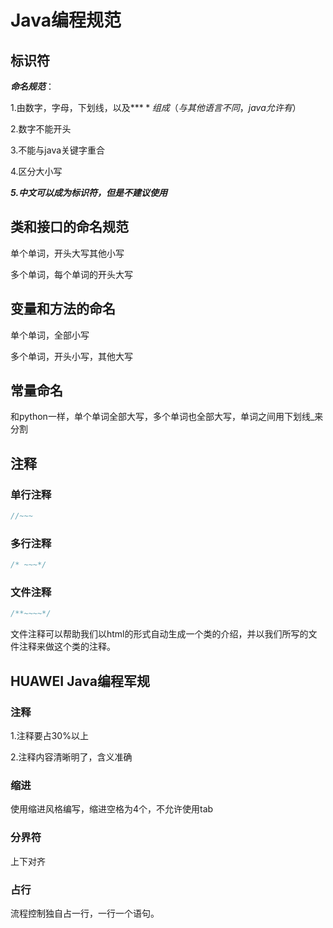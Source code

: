 # Java编程规范

## 标识符

***命名规范***：

1.由数字，字母，下划线，以及**$**组成（与其他语言不同，java允许有$）

2.数字不能开头

3.不能与java关键字重合

4.区分大小写

***5.中文可以成为标识符，但是不建议使用***

## 类和接口的命名规范

单个单词，开头大写其他小写

多个单词，每个单词的开头大写

## 变量和方法的命名

单个单词，全部小写

多个单词，开头小写，其他大写

## 常量命名

和python一样，单个单词全部大写，多个单词也全部大写，单词之间用下划线_来分割

## 注释

### 单行注释

```java
//~~~
```

### 多行注释

```java
/* ~~~*/
```

### 文件注释

```java
/**~~~~*/
```

文件注释可以帮助我们以html的形式自动生成一个类的介绍，并以我们所写的文件注释来做这个类的注释。

## HUAWEI Java编程军规

### 注释

1.注释要占30%以上

2.注释内容清晰明了，含义准确

### 缩进

使用缩进风格编写，缩进空格为4个，不允许使用tab

### 分界符

上下对齐

### 占行

流程控制独自占一行，一行一个语句。



